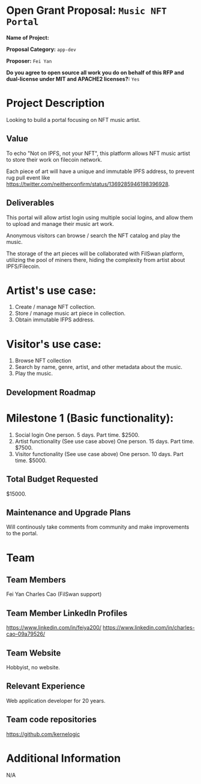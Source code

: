 # Open Grant Proposal: `Music NFT Portal`

**Name of Project:**

**Proposal Category:** `app-dev`

**Proposer:** `Fei Yan`

**Do you agree to open source all work you do on behalf of this RFP and dual-license under MIT and APACHE2 licenses?:** `Yes`

# Project Description

Looking to build a portal focusing on NFT music artist.

## Value

To echo "Not on IPFS, not your NFT", this platform allows NFT music artist to store their work on filecoin network. 

Each piece of art will have a unique and immutable IPFS address, to prevent rug pull event like https://twitter.com/neitherconfirm/status/1369285946198396928.

## Deliverables

This portal will allow artist login using multiple social logins, and allow them to upload and manage their music art work.

Anonymous visitors can browse / search the NFT catalog and play the music.

The storage of the art pieces will be collaborated with FilSwan platform, utilizing the pool of miners there, hiding the complexity from artist about IPFS/Filecoin.

# Artist's use case:
1. Create / manage NFT collection.
2. Store / manage music art piece in collection.
3. Obtain immutable IFPS address.

# Visitor's use case:
1. Browse NFT collection
2. Search by name, genre, artist, and other metadata about the music.
3. Play the music.

## Development Roadmap

# Milestone 1 (Basic functionality):
1. Social login
   One person. 5 days. Part time. $2500.
2. Artist functionality (See use case above)
   One person. 15 days. Part time. $7500.
3. Visitor functionality (See use case above)
   One person. 10 days. Part time. $5000.

## Total Budget Requested

$15000.

## Maintenance and Upgrade Plans

Will continously take comments from community and make improvements to the portal.

# Team

## Team Members

Fei Yan
Charles Cao (FilSwan support)

## Team Member LinkedIn Profiles

https://www.linkedin.com/in/feiya200/
https://www.linkedin.com/in/charles-cao-09a79526/

## Team Website

Hobbyist, no website.

## Relevant Experience

Web application developer for 20 years.

## Team code repositories

https://github.com/kernelogic

# Additional Information

N/A